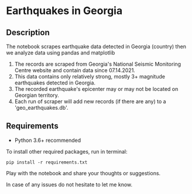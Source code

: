 # Earthquakes in Georgia

## Description
The notebook scrapes earthquake data detected in Georgia (country) then we analyze data using pandas and matplotlib
1. The records are scraped from Georgia's National Seismic Monitoring Centre website and contain data since 07.14.2021.
2. This data contains only relatively strong, mostly 3+ magnitude earthquakes detected in Georgia.
3. The recorded earthquake's epicenter may or may not be located on Georgian territory.
4. Each run of scraper will add new records (if there are any) to a 'geo_earthquakes.db'.

## Requirements
- Python 3.6+ recommended

To install other required packages, run in terminal:
````
pip install -r requirements.txt
````

Play with the notebook and share your thoughts or suggestions.

In case of any issues do not hesitate to let me know.
